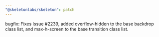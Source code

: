 ```yaml
---
"@skeletonlabs/skeleton": patch
---
```


bugfix: Fixes Issue #2239, added overflow-hidden to the base backdrop class list, and max-h-screen to the base transition class list.
